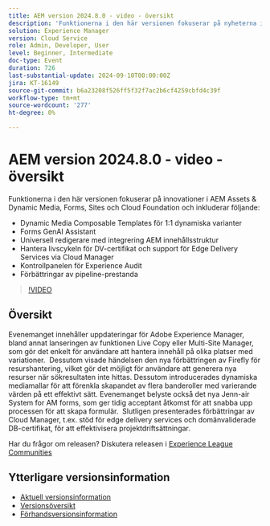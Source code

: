 ```yaml
---
title: AEM version 2024.8.0 - video - översikt
description: 'Funktionerna i den här versionen fokuserar på nyheterna i AEM Assets & Dynamic Media, Forms, Sites och Cloud Foundation och inkluderar följande: Dynamic Media Composable Templates för dynamiska 1:1-varianter Forms GenAI Assistant Universal Editor med integrering av den nya innehållsstrukturen ​ Hantera livscykeln för DV-certifikat och stöd för Edge Delivery Services via Cloud Manager Experience Audit Dashboard Förbättringar i Pipeline Performance'
solution: Experience Manager
version: Cloud Service
role: Admin, Developer, User
level: Beginner, Intermediate
doc-type: Event
duration: 726
last-substantial-update: 2024-09-10T00:00:00Z
jira: KT-16149
source-git-commit: b6a23208f526ff5f32f7ac2b6cf4259cbfd4c39f
workflow-type: tm+mt
source-wordcount: '277'
ht-degree: 0%

---
```



# AEM version 2024.8.0 - video - översikt

Funktionerna i den här versionen fokuserar på innovationer i AEM Assets &amp; Dynamic Media, Forms, Sites och Cloud Foundation och inkluderar följande:

* Dynamic Media Composable Templates för 1:1 dynamiska varianter
* Forms GenAI Assistant
* Universell redigerare med integrering AEM innehållsstruktur &#x200B;
* Hantera livscykeln för DV-certifikat och support för Edge Delivery Services via Cloud Manager
* Kontrollpanelen för Experience Audit
* Förbättringar av pipeline-prestanda

>[!VIDEO](https://video.tv.adobe.com/v/3433381/?learn=on)

## Översikt

Evenemanget innehåller uppdateringar för Adobe Experience Manager, bland annat lanseringen av funktionen Live Copy eller Multi-Site Manager, som gör det enkelt för användare att hantera innehåll på olika platser med variationer. &#x200B; Dessutom visade händelsen den nya förbättringen av Firefly för resurshantering, vilket gör det möjligt för användare att generera nya resurser när sökresultaten inte hittas. &#x200B; Dessutom introducerades dynamiska mediamallar för att förenkla skapandet av flera banderoller med varierande värden på ett effektivt sätt. &#x200B; Evenemanget belyste också det nya Jenn-air System for AM forms, som ger tidig acceptant åtkomst för att snabba upp processen för att skapa formulär. &#x200B; Slutligen presenterades förbättringar av Cloud Manager, t.ex. stöd för edge delivery services och domänvaliderade DB-certifikat, för att effektivisera projektdriftsättningar. &#x200B;

Har du frågor om releasen?  Diskutera releasen i [Experience League Communities](https://adobe.ly/4egoWgm)

## Ytterligare versionsinformation

* [Aktuell versionsinformation](https://experienceleague.adobe.com/docs/experience-manager-cloud-service/content/release-notes/home.html)
* [Versionsöversikt](https://experienceleague.adobe.com/docs/experience-manager-release-information/aem-release-updates/update-releases-roadmap.html)
* [Förhandsversionsinformation](https://experienceleague.adobe.com/docs/experience-manager-cloud-service/content/release-notes/prerelease.html)





